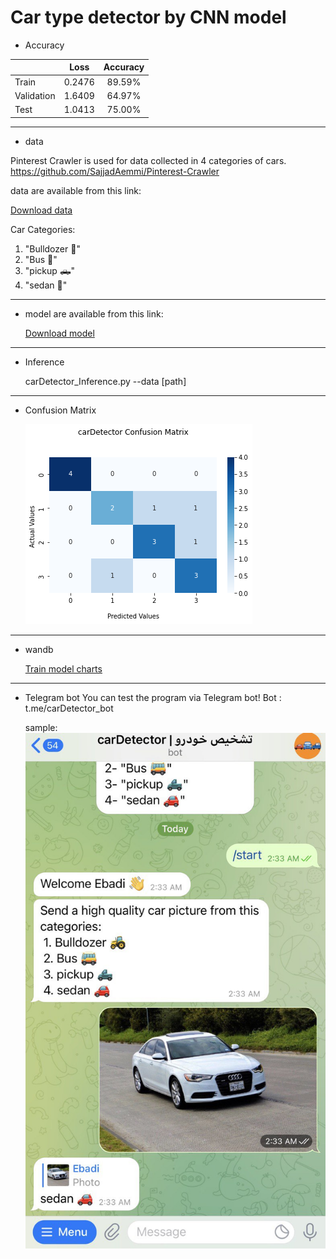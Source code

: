 # Car type detector by CNN model

* Accuracy


|               | Loss  | Accuracy             |
| :----------- | :------: | :-------------: |
 Train         | 0.2476   | 89.59%
 Validation    | 1.6409   | 64.97%
 Test          | 1.0413   | 75.00%
 
 ----------------------------------------------------------------------------------------------------------------
 * data

Pinterest Crawler is used for data collected in 4 categories of cars.
https://github.com/SajjadAemmi/Pinterest-Crawler

 data are available from this link:

   <a id="raw-url" href="https://drive.google.com/drive/folders/1Sx_qltTBGVHJ3F5pfbCesCdBoeQ_zY4Z?usp=sharing">Download data</a>

Car Categories:
1. "Bulldozer 🚜"
2. "Bus 🚌"
3. "pickup 🛻"
4. "sedan 🚗"

 ----------------------------------------------------------------------------------------------------------------
 * model are available from this link:


     <a id="raw-url" href="https://drive.google.com/file/d/1RKd3vfQbSCWL_Mqb1mY_tXoZOcFLAokm/view?usp=sharing">Download model</a>
    
 -----------------------------------------------------------------------------------------------------------------
 * Inference
  
  
    carDetector_Inference.py --data [path]
 ------------------------------------------------------------------------------------------------------------------
 
  * Confusion Matrix

    <img src="confusion-mtx.png"/>
 -------------------------------------------------------------------------------------------------------------------
 * wandb
 
   <a id="raw-url" href="https://wandb.ai/fereshteh_ebadi/car_Detector?workspace=user-fereshteh_ebadi">Train model charts</a>
   

 -------------------------------------------------------------------------------------------------------------------
 * Telegram bot
   You can test the program via Telegram bot!
   Bot : t.me/carDetector_bot
   
   sample:
    <img src="telegram-bot.jpg"/>
 
 

